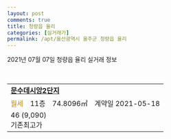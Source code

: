 ```yaml
---
layout: post
comments: true
title: 청량읍 율리
categories: [실거래가]
permalink: /apt/울산광역시 울주군 청량읍 율리
---
```


2021년 07월 07일 청량읍 율리 실거래 정보

<script type="text/javascript">
  google.charts.load('current', {'packages':['corechart']});
  google.charts.setOnLoadCallback(drawChart);

  function drawChart() {
    var data = google.visualization.arrayToDataTable([['거래일', '매매', '전월세', '전매'], ['20-07', 8, 4, 0], ['20-08', 4, 5, 0], ['20-09', 3, 1, 0], ['20-10', 8, 1, 0], ['20-11', 3, 6, 0], ['20-12', 2, 4, 0], ['21-01', 1, 4, 0], ['21-02', 2, 0, 0], ['21-04', 3, 2, 0], ['21-05', 1, 34, 0], ['21-06', 3, 3, 0], ['21-07', 0, 1, 0]]);

    var options = {
      title: '최근 유형별 거래량 추이',
      legend: { position: 'bottom' }
    };

    var chart = new google.visualization.LineChart(document.getElementById('columnchart_material'));
    chart.draw(data, (options));
  }
</script>

<div id="columnchart_material" style="width: 95%; margin-left: -35px; display: block"></div>
<br>
<table>
  <tr>
    <td colspan="4" style="font-weight: bold;"><a href="https://search.naver.com/search.naver?query=청량읍 율리 문수데시앙2단지">문수데시앙2단지</a></td>
  </tr>
    
  <tr>
    <td><a style="color: darkgoldenrod">월세</a></td>
    <td>11층</td>
    <td>74.8096㎡</td>
    <td>계약일 2021-05-18</td>
  </tr>
  <tr>
    <td colspan="4">46 (9,090)<br>기존최고가 </td>
  </tr>
    
</table>
    